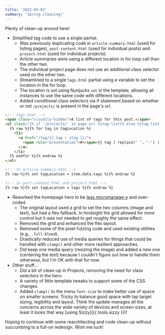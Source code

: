 ```yaml
---
title: '2022-05-02'
summary: 'Spring cleaning!'
---
```


Plenty of clean-up around here!

* Simplified tag code to use a single partial.
  * Was previously duplicating code in `article-summary.html` (used for listing pages), `post-content.html` (used for individual posts) and `project.html` (used for individual projects).
  * Article summaries were using a different location in for loop call than the other two.
  * The individual project page does not use an additional class selector used on the other two.
  * Streamlined to a single `tags.html` partial using a variable to set the location in the for loop.
  * The location is set using Nunjucks `set` in the template, allowing all instances to use the same code with different locations.
  * Added conditional class selectors via if statement based on whether or not `/projects/` is present in the page's url.

```html
<!-- tags.html -->
<span class="visually-hidden">A list of tags for this post.</span>
<ul class="{% if '/projects/' in page.url %}tag-list{% else %}tag-list tag-list-summary{% endif %}" role="list">
  {% raw %}{% for tag in tagLocation %}
    <li>
      <a href="/tag/{{ tag | slug }}/">
        <span role="presentation">#</span>{{ tag | replace(' ', '-') | lower }}
      </a>
    </li>
  {% endfor %}{% endraw %}
</ul>

<!-- In article-summary.html -->
{% raw %}{% set tagLocation = item.data.tags %}{% endraw %}

<!-- In post-content.html and project.html -->
{% raw %}{% set tagLocation = tags %}{% endraw %}
```

* Reworked the homepage hero to be [less micromanage-y](https://buildexcellentwebsit.es/) and over-coded.
  * The original layout used a grid to set the two columns (image and text), but had a flex fallback. In hindsight the grid allowed for more control but it was not needed to get roughly the same effect.
  * Removed the grid and enhanced the flex layout.
  * Removed some of the pixel-futzing code and used existing utilities (e.g., `.full-bleed`).
  * Drastically reduced use of media queries for things that could be handled with `clamp()` and other more resilient approaches.
  * Did keep one media query (resizing the image) and added a new one (centering the text) because I couldn't figure out how to handle them otherwise, but I'm OK with that for now.
* Other stuff...
  * Did a bit of clean-up in Projects, removing the need for class selectors in the hero.
  * A variety of little template tweaks to support some of the CSS changes.
  * Added `clamp()` to the menu `font-size` to make better use of space on smaller screens. Tricky to balance good space with tap target sizing, legibility and layout. Think the update manages all the concerns across the wide variety of devices and screen sizes, at least it looks that way [using Sizzy]({{ tools.sizzy }})!

Hoping to continue with some rearchitecting and code clean-up without succumbing to a full-on redesign. Wish me luck!
